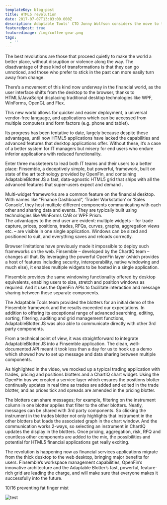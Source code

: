 ```yaml
---
templateKey: blog-post
title: HTML5 revolution
date: 2017-07-07T13:03:00.000Z
description: Adaptable Tools' CTO Jonny Wolfson considers the move to the web
featuredpost: true
featuredimage: /img/coffee-gear.png
tags:
  - ''
---
```

The best revolutions are those that proceed quietly to make the world a better place, without disruption or violence along the way. The disadvantage of these kind of transformations is that they can go unnoticed, and those who prefer to stick in the past can more easily turn away from change.

There’s a movement of this kind now underway in the financial world, as the user interface shifts from the desktop to the browser, thanks to HTML5/JavaScript displacing traditional desktop technologies like WPF, WinForms, OpenGL and Flex.

This new world allows for quicker and easier deployment, a universal vendor-free language, and applications which can be accessed from multiple computers and form factors (e.g. phone and tablet).

Its progress has been tentative to date, largely because despite these advantages, until now HTML5 applications have lacked the capabilities and advanced features that desktop applications offer.  Without these, it’s a case of a better system for IT managers but misery for end users who endure inferior applications with reduced functionality.

Enter three musketeers to lead both IT teams and their users to a better place: Finsemble, a deceptively simple, but powerful, framework, built on state of the art technology provided by OpenFin, and containing AdaptableBlotter.JS a fast, data-agnostic HTML5 grid that ships with all the advanced features that super-users expect and demand
.

Multi-widget frameworks are a common feature on the financial desktop. With names like “Finance Dashboard”, ‘Trader Workstation’ or ‘Sales Console’, they host multiple different components communicating with each other and sharing data and events. They are typically built using technologies like WinForms CAB or WPF Prism.\
The advantages to the end user are evident: multiple widgets – for trade capture, prices, positions, trades, RFQs, curves, graphs, aggregation views etc. – are visible in one single application.  Windows can be sized and positioned to suit, and everything saves and reloads correctly.

Browser limitations have previously made it impossible to deploy such frameworks on the web. Finsemble – developed by the ChartIQ team – changes all that. By leveraging the powerful OpenFin layer (which provides a host of features including security, interoperability, native windowing and much else), it enables multiple widgets to be hosted in a single application.

Finsemble provides the same windowing functionality offered by desktop equivalents, enabling users to size, stretch and position windows as required. And it uses the OpenFin APIs to facilitate interaction and message sharing between these separate components.

The Adaptable Tools team provided the blotters for an initial demo of the Finsemble framework and the results exceeded our expectations. In addition to offering its exceptional range of advanced searching, editing, sorting, filtering, auditing and grid management functions, AdaptableBlotter.JS was also able to communicate directly with other 3rd party components.

From a technical point of view, it was straightforward to integrate AdaptableBlotter.JS into a Finsemble application. The clean, well-documented API meant it took less than a day for us to hook up a demo which showed how to set up message and data sharing between multiple components.

As highlighted in the video, we mocked up a typical trading application with trades, pricing and positions blotters and a ChartIQ chart widget. Using the OpenFin bus we created a service layer which ensures the positions blotter continually updates in real time as trades are added and edited in the trade blotter, and as prices tick and spreads are amended in the pricing blotter.

The blotters can share messages; for example, filtering on the instrument column in one blotter applies that filter to the other blotters. Neatly, messages can be shared with 3rd party components. So clicking the instrument in the trades blotter not only highlights that instrument in the other blotters but loads the associated graph in the chart window. And the communication works 2-ways, so selecting an instrument in ChartIQ updates the display in the blotters. 
Once pricing, aggregation, risk, RFQ and countless other components are added to the mix, the possibilities and potential for HTML5 financial applications get really exciting.

The revolution is happening now as financial services applications migrate from the thick desktop to the web desktop, bringing major benefits for users. Finsemble’s workspace management capabilities, OpenFin’s innovative architecture and the Adaptable Blotter’s fast, powerful, feature-rich grid are leading the charge, and will make sure that everyone makes it successfully into the future.

10/16 preventing fat finger mist

![test](/img/Carousel3.png "an image title")

